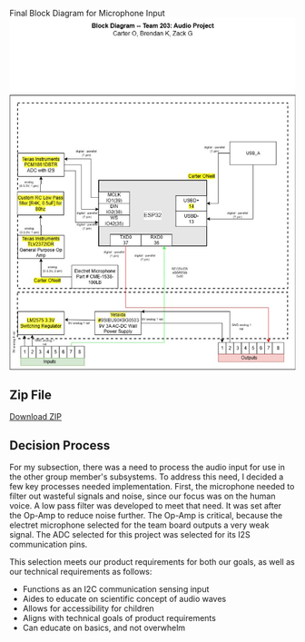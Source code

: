 Final Block Diagram for Microphone Input
![Block Diagram Schematic](Block_Team203_CarterONeill.jpg)
## Zip File  
[Download ZIP](./block.zip)
## Decision Process
For my subsection, there was a need to process the audio input for use in the other group member's subsystems. To address this need, I decided a few key processes needed implementation. First, the microphone needed to filter out wasteful signals and noise, since our focus was on the human voice. A low pass filter was developed to meet that need. It was set after the Op-Amp to reduce noise further. The Op-Amp is critical, because the electret microphone selected for the team board outputs a very weak signal. The ADC selected for this project was selected for its I2S communication pins. 

This selection meets our product requirements for both our goals, as well as our technical requirements as follows:

* Functions as an I2C communication sensing input
* Aides to educate on scientific concept of audio waves
* Allows for accessibility for children
* Aligns with technical goals of product requirements
* Can educate on basics, and not overwhelm
